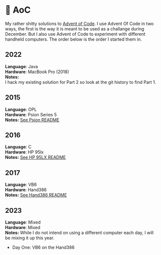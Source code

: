 🎄 AoC
===

My rather shitty solutions to [Advent of Code](https://adventofcode.com/). I use Advent Of Code in two ways, the first is the way it is meant to be used as a challange during December. But I also use Advent of Code to experiment with different handheld computers.
The order below is the order I started them in. 

2022
----

**Language**: Java<br>
**Hardware**: MacBook Pro (2018)<br>
**Notes:**<br>
I hack my existing solution for Part 2 so look at the git history to find Part 1.

2015
----

**Language**: OPL<br>
**Hardware**: Psion Series 5<br>
**Notes:**  [See Psion README](https://github.com/mlk/aoc/tree/main/PSION)

2016
----

**Language**: C<br>
**Hardware**: HP 95lx<br>
**Notes:**  [See HP 95LX README](https://github.com/mlk/aoc/tree/main/hp95lx)

2017
----

**Language**: VB6<br>
**Hardware**: Hand386<br>
**Notes:**  [See Hand386 README](https://github.com/mlk/aoc/tree/main/Hand386)

2023
----
**Language**: Mixed<br>
**Hardware**: Mixed<br>
**Notes:**  While I do not intend on using a different computer each day, I will be mixing it up this year.

* Day One: VB6 on the Hand386
